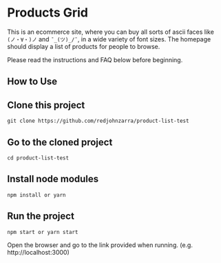 Products Grid
====

This is an ecommerce site, where you can buy all sorts of ascii faces like `(ノ・∀・)ノ` and `¯_(ツ)_/¯`, in a wide variety of font sizes. The homepage should display a list of products for people to browse.

Please read the instructions and FAQ below before beginning.

How to Use
----
Clone this project
------------------
```
git clone https://github.com/redjohnzarra/product-list-test
```
Go to the cloned project
------------------------
```
cd product-list-test
```
Install node modules
--------------------
```
npm install or yarn
```
Run the project
---------------
```
npm start or yarn start
```
Open the browser and go to the link provided when running. (e.g. http://localhost:3000)